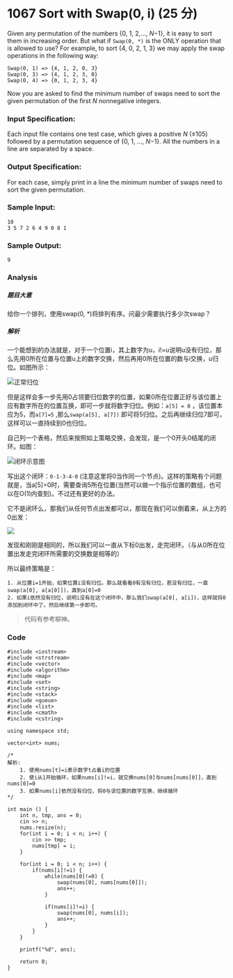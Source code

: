 # 1067 Sort with Swap(0, i) (25 分)

Given any permutation of the numbers {0, 1, 2,..., *N*−1}, it is easy to sort them in increasing order. But what if `Swap(0, *)` is the ONLY operation that is allowed to use? For example, to sort {4, 0, 2, 1, 3} we may apply the swap operations in the following way:

```
Swap(0, 1) => {4, 1, 2, 0, 3}
Swap(0, 3) => {4, 1, 2, 3, 0}
Swap(0, 4) => {0, 1, 2, 3, 4}
```

Now you are asked to find the minimum number of swaps need to sort the given permutation of the first *N* nonnegative integers.

### Input Specification:

Each input file contains one test case, which gives a positive *N* (≤105) followed by a permutation sequence of {0, 1, ..., *N*−1}. All the numbers in a line are separated by a space.

### Output Specification:

For each case, simply print in a line the minimum number of swaps need to sort the given permutation.

### Sample Input:

```in
10
3 5 7 2 6 4 9 0 8 1
```

### Sample Output:

```out
9
```

### Analysis

##### 题目大意

给你一个排列，使用swap(0, *)将排列有序。问最少需要执行多少次swap？

##### 解析

一个能想到的办法就是，对于一个位置i，其上数字为u，i!=u说明u没有归位，那么先用0所在位置与位置u上的数字交换，然后再用0所在位置的数与i交换，u归位。如图所示：

![正常归位](http://upy.iimt.me/微信截图_20190822212526.png)



但是这样会多一步先用0占领要归位数字的位置，如果0所在位置正好与该位置上应有数字所在的位置互换，即可一步就将数字归位。例如：`a[5] = 0` ，该位置本应为5，而`a[7]=5` ,那么`swap(a[5], a[7])` 即可将5归位。之后再继续归位7即可，这样可以一直持续到0也归位。

自己列一个表格，然后来按照如上策略交换，会发现，是一个0开头0结尾的闭环。如图：

![闭环示意图](http://upy.iimt.me/2019/08/21/微信截图_20190822213804.png)

写出这个闭环：`0-1-3-4-0` (注意这里将0当作同一个节点)。这样的策略有个问题就是，当a[5]=0时，需要查询5所在位置(当然可以做一个指示位置的数组，也可以在O(1)内查到)。不过还有更好的办法。

它不是闭环么，那我们从任何节点出发都可以，那现在我们可以倒着来，从上方的0出发：

![](http://upy.iimt.me/2019/08/21/微信截图_20190822214304.png)

发现和刚刚是相同的，所以我们可以一直从下标0出发，走完闭环。（与从0所在位置出发走完闭环所需要的交换数是相等的）

所以最终策略是：

	1. 从位置i=1开始，如果位置i没有归位。那么就看看0有没有归位，若没有归位，一直swap(a[0], a[a[0]])，直到a[0]=0
 	2. 如果i依然没有归位，说明i没有在这个闭环中，那么我们swap(a[0], a[i])，这样就将0添加到闭环中了。然后继续第一步即可。

> 代码有参考柳神。

### Code

```
#include <iostream>
#include <strstream>
#include <vector>
#include <algorithm>
#include <map>
#include <set>
#include <string>
#include <stack>
#include <queue>
#include <list>
#include <cmath>
#include <cstring>

using namespace std;

vector<int> nums;

/*
解析:
	1. 使用nums[t]=i表示数字t占着i的位置
	2. 使i从1开始循环，如果nums[i]!=i，就交换nums[0]与nums[nums[0]]，直到nums[0]=0
	3. 如果nums[i]依然没有归位，将0与该位置的数字互换，继续循环
*/

int main () {
	int n, tmp, ans = 0;
	cin >> n;
	nums.resize(n);
	for(int i = 0; i < n; i++) {
		cin >> tmp;
		nums[tmp] = i;
	}

	for(int i = 0; i < n; i++) {
		if(nums[i]!=i) {
			while(nums[0]!=0) {
				swap(nums[0], nums[nums[0]]);
				ans++;
			}

			if(nums[i]!=i) {
				swap(nums[0], nums[i]);
				ans++;
			}
		}
	}

	printf("%d", ans);

	return 0;
}
```

